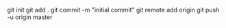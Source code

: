 git init 
git add .
git commit -m "initial commit"
git remote add origin <git-hub-repo>
git push -u origin master
